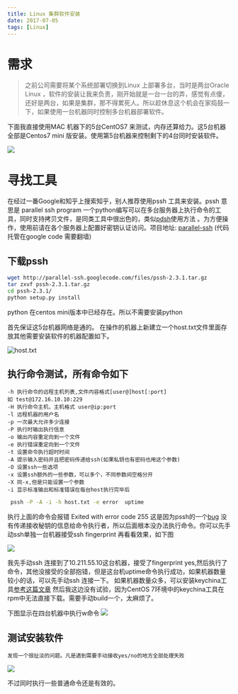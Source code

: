 ```yaml
---
title: Linux 集群软件安装
date: 2017-07-05
tags: [Linux]
---
```


# 需求
> 之前公司需要将某个系统部署切换到Linux 上部署多台，当时是两台Oracle Linux ，软件的安装让我来负责，刚开始就是一台一台的弄，感觉有点傻，还好是两台，如果是集群，那不得累死人。所以趁休息这个机会在家捣鼓一下，如果使用一台机器同时控制多台机器部署软件。

下面我直接使用MAC 机器下的5台CentOS7 来测试，内存还算给力。这5台机器全部是Centos7 mini 版安装。使用第5台机器来控制剩下的4台同时安装软件。

![](http://ww1.sinaimg.cn/large/818b7fe3gy1fidmmq8et6j21hb0tzwno.jpg)

# 寻找工具
在经过一番Google和知乎上搜索知乎，别人推荐使用pssh 工具来安装。pssh 意思是 parallel ssh program 一个python编写可以在多台服务器上执行命令的工具，同时支持拷贝文件，是同类工具中很出色的，类似[pdsh](http://kumu-linux.github.io/blog/2013/06/19/pdsh/)使用方法 。为方便操作，使用前请在各个服务器上配置好密钥认证访问。项目地址: [parallel-ssh](https://code.google.com/p/parallel-ssh/) (代码托管在google code 需要翻墙)

## 下载pssh
```bash
wget http://parallel-ssh.googlecode.com/files/pssh-2.3.1.tar.gz
tar zxvf pssh-2.3.1.tar.gz
cd pssh-2.3.1/
python setup.py install
```
python 在centos mini版本中已经存在。所以不需要安装python

首先保证这5台机器网络是通的。
在操作的机器上新建立一个host.txt文件里面存放其他需要安装软件的机器配置如下。

![host.txt](http://ww1.sinaimg.cn/large/818b7fe3gy1fidpjgvuwzj20fl06374q.jpg)

## 执行命令测试，所有命令如下
    -h 执行命令的远程主机列表,文件内容格式[user@]host[:port]
    如 test@172.16.10.10:229
    -H 执行命令主机，主机格式 user@ip:port
    -l 远程机器的用户名
    -p 一次最大允许多少连接
    -P 执行时输出执行信息
    -o 输出内容重定向到一个文件
    -e 执行错误重定向到一个文件
    -t 设置命令执行超时时间
    -A 提示输入密码并且把密码传递给ssh(如果私钥也有密码也用这个参数)
    -O 设置ssh一些选项
    -x 设置ssh额外的一些参数，可以多个，不同参数间空格分开
    -X 同-x,但是只能设置一个参数
    -i 显示标准输出和标准错误在每台host执行完毕后

```bash
 pssh -P -A -i -h host.txt -e error  uptime
```
执行上面的命令会报错 Exited with error code 255 这是因为pssh的一个[bug](https://code.google.com/archive/p/parallel-ssh/issues/80)
没有传递接收秘钥的信息给命令执行者，所以后面根本没办法执行命令。你可以先手动ssh单独一台机器接受ssh fingerprint 再看看效果，如下图 
  
  ![](http://ww1.sinaimg.cn/large/818b7fe3gy1fidqq8nceyj20pw0h9q7o.jpg)
  
  我先手动ssh 连接到了10.211.55.10这台机器，接受了fingerprint yes,然后执行了命令，其他没接受的全部抱错，但是这台机uptime命令执行成功，如果机器数量较小的话，可以先手动ssh 连接一下。
  如果机器数量众多，可以安装keychina工具[参考这篇文章](https://unix.stackexchange.com/questions/128974/parallel-ssh-with-passphrase-protected-ssh-key)
  然后我这边没有试验，因为CentOS 7环境中的keychina工具在rpm中无法直接下载。需要手动build一个，太麻烦了。
  
  下图显示在四台机器中执行w命令
![](http://ww1.sinaimg.cn/large/818b7fe3gy1fidrgzj09ij20hf0dtdk7.jpg)

## 测试安装软件
    发现一个很扯淡的问题。凡是遇到需要手动接收yes/no的地方全部处理失败
    
   ![](http://ww1.sinaimg.cn/large/818b7fe3gy1fidrycw4zyj206y06y0so.jpg)
   
   不过同时执行一些普通命令还是有效的。
    